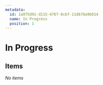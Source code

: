```yaml
---
metadata:
  id: 1a975d91-d115-476f-8cbf-11d678a9b014
  name: In Progress
  position: 1
---
```


# In Progress

## Items

*No items*